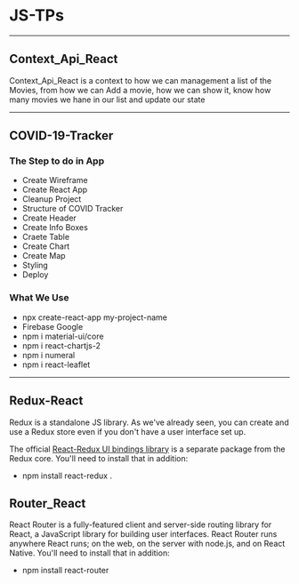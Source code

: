 # JS-TPs
-------
## Context_Api_React
Context_Api_React is a context to how we can management a list of the Movies, from how we can Add a movie, how we can show it, know how many movies we hane in our list and update our state

---------
## COVID-19-Tracker

### The Step to do in App

- Create Wireframe
- Create React App
- Cleanup Project 
- Structure of COVID Tracker
- Create Header
- Create Info Boxes
- Craete Table
- Create Chart
- Create Map
- Styling
- Deploy

### What We Use
- npx create-react-app my-project-name
- Firebase Google
- npm i material-ui/core
- npm i react-chartjs-2
- npm i numeral
- npm i react-leaflet

----------
 
## Redux-React

Redux is a standalone JS library. As we've already seen, you can create and use a Redux store even if you don't have a user interface set up.

The official <a href="https://react-redux.js.org/">React-Redux UI bindings library</a> is a separate package from the Redux core. You'll need to install that in addition:
- npm install react-redux .

 ## Router_React

 React Router is a fully-featured client and server-side routing library for React, a JavaScript library for building user interfaces. React Router runs anywhere React runs; on the web, on the server with node.js, and on React Native.
 You'll need to install that in addition:
 - npm install react-router
